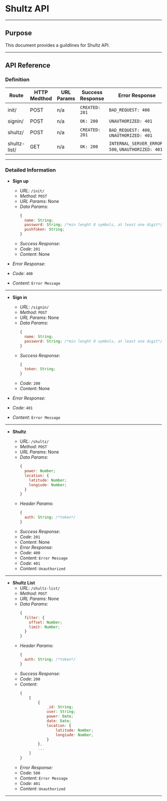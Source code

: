 # Shultz API

---

## Purpose

This document provides a guildlines for Shultz API.

---

## API Reference

### Definition

| Route        | HTTP Medthod | URL Params | Success Response | Error Response                                    | Description         |
| ------------ | ------------ | ---------- | ---------------- | ------------------------------------------------- | ------------------- |
| init/        | POST         | n/a        | `CREATED: 201`   | `BAD_REQUEST: 400`                                | Creates a new user  |
| signin/      | POST         | n/a        | `OK: 200`        | `UNAUTHORIZED: 401`                               | Sign In             |
| shultz/      | POST         | n/a        | `CREATED: 201`   | `BAD_REQUEST: 400`, `UNAUTHORIZED: 401`           | Takes a shultz      |
| shultz-list/ | GET          | n/a        | `OK: 200`        | `INTERNAL_SERVER_ERROR: 500`, `UNAUTHORIZED: 401` | Gives a shultz list |

---

### Detailed Information

* **Sign up**

  * _URL_: `/init/`
  * _Method_: `POST`
  * _URL Params_: None
  * _Data Params_:
    ```javascript
    {
      name: String;
      password: String; /*min lenght 8 symbols, at least one digit*/
      pushToken: String;
    }
    ```
  * _Success Response_:
  * _Code_: `201`
  * _Content_: None

* _Error Response:_
* _Code:_ `400`
* _Content_: `Error Message`

---

* **Sign in**

  * _URL_: `/signin/`
  * _Method_: `POST`
  * _URL Params_: None
  * _Data Params_:
    ```javascript
    {
      name: String;
      password: String; /*min lenght 8 symbols, at least one digit*/
    }
    ```
  * _Success Response_:
    ```javascript
    {
      token: String;
    }
    ```
  * _Code_: `200`
  * _Content_: None

* _Error Response:_
* _Code:_ `401`
* _Content_: `Error Message`

---

* **Shultz**

  * _URL_: `/shultz/`
  * _Method_: `POST`
  * _URL Params_: None
  * _Data Params_:
    ```javascript
    {
      power: Number;
      location: {
        latitude: Number;
        longiude: Number;
      }
    }
    ```
  * _Header Params_:
    ```javascript
    {
      auth: String; /*token*/
    }
    ```
  * _Success Response_:
  * _Code_: `201`
  * _Content_: None
  * _Error Response:_
  * _Code:_ `400`
  * _Content_: `Error Message`
  * _Code:_ `401`
  * _Content_: `Unauthorized`

---

* **Shultz List**
  * _URL_: `/shultz-list/`
  * _Method_: `POST`
  * _URL Params_: None
  * _Data Params_:
    ```javascript
    {
      filter: {
        offset: Number;
        limit: Number;
      }
    }
    ```
  * _Header Params_:
    ```javascript
    {
      auth: String; /*token*/
    }
    ```
  * _Success Response_:
  * _Code_: `200`
  * _Content_:
    ```javascript
    {
        [
            {
                _id: String;
                user: String;
                power: Date;
                date: Date;
                location: {
                    latitude: Number;
                    longiude: Number;
                }
            },
            ...
        ]
    }
    ```
  * _Error Response:_
  * _Code:_ `500`
  * _Content_: `Error Message`
  * _Code:_ `401`
  * _Content_: `Unauthorized`

---
